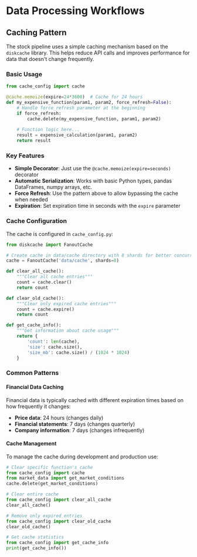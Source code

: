 # Data Processing Workflows

## Caching Pattern

The stock pipeline uses a simple caching mechanism based on the `diskcache` library. This helps reduce API calls and improves performance for data that doesn't change frequently.

### Basic Usage

```python
from cache_config import cache

@cache.memoize(expire=24*3600)  # Cache for 24 hours
def my_expensive_function(param1, param2, force_refresh=False):
    # Handle force_refresh parameter at the beginning
    if force_refresh:
        cache.delete(my_expensive_function, param1, param2)
        
    # Function logic here...
    result = expensive_calculation(param1, param2)
    return result
```

### Key Features

- **Simple Decorator**: Just use the `@cache.memoize(expire=seconds)` decorator
- **Automatic Serialization**: Works with basic Python types, pandas DataFrames, numpy arrays, etc.
- **Force Refresh**: Use the pattern above to allow bypassing the cache when needed
- **Expiration**: Set expiration time in seconds with the `expire` parameter

### Cache Configuration

The cache is configured in `cache_config.py`:

```python
from diskcache import FanoutCache

# Create cache in data/cache directory with 8 shards for better concurrent performance
cache = FanoutCache('data/cache', shards=8)

def clear_all_cache():
    """Clear all cache entries"""
    count = cache.clear()
    return count

def clear_old_cache():
    """Clear only expired cache entries"""
    count = cache.expire()
    return count

def get_cache_info():
    """Get information about cache usage"""
    return {
        'count': len(cache),
        'size': cache.size(),
        'size_mb': cache.size() / (1024 * 1024)
    }
```

### Common Patterns

#### Financial Data Caching

Financial data is typically cached with different expiration times based on how frequently it changes:

- **Price data**: 24 hours (changes daily)
- **Financial statements**: 7 days (changes quarterly)
- **Company information**: 7 days (changes infrequently)

#### Cache Management

To manage the cache during development and production use:

```python
# Clear specific function's cache
from cache_config import cache
from market_data import get_market_conditions
cache.delete(get_market_conditions)

# Clear entire cache
from cache_config import clear_all_cache
clear_all_cache()

# Remove only expired entries
from cache_config import clear_old_cache
clear_old_cache()

# Get cache statistics
from cache_config import get_cache_info
print(get_cache_info())
```
